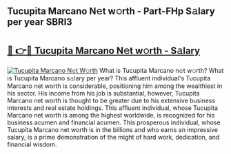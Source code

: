 ## Tucupita Marcano N𝚎t w𝚘rth - Part-FHp S𝚊lary per year SBRl3

# <h2><a href="http://gc1falj.nevu.top/?p=Tucupita+Marcano">🔗 👉🔴 Tucupita Marcano N𝚎t w𝚘rth - S𝚊lary</a></h2>

[![Tucupita Marcano N𝚎t W𝚘rth](https://i.imgur.com/Oavwk0R.jpeg)](http://gc1falj.nevu.top/?p=Tucupita+Marcano)
What is Tucupita Marcano n𝚎t w𝚘rth? What is Tucupita Marcano s𝚊lary per year?
This affluent individual's Tucupita Marcano net worth is considerable, positioning him among the wealthiest in his sector. His income from his job is substantial, however, Tucupita Marcano net worth is thought to be greater due to his extensive business interests and real estate holdings. This affluent individual, whose Tucupita Marcano net worth is among the highest worldwide, is recognized for his business acumen and financial acumen. This prosperous individual, whose Tucupita Marcano net worth is in the billions and who earns an impressive salary, is a prime demonstration of the might of hard work, dedication, and financial wisdom.
